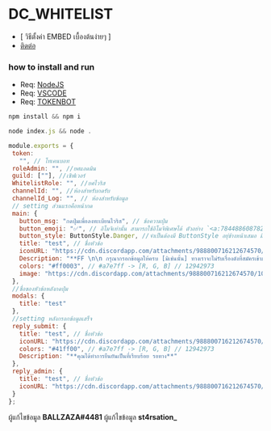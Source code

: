 # DC_WHITELIST
+ [ วิธีตั้งค่า EMBED เบื้องต้นง่ายๆ ]
+ [ติดต่อ](https://discord.gg/EB9CFWjcFh)

### how to install and run 
 + Req: [NodeJS](https://nodejs.org/en/download)
 + Req: [VSCODE](https://code.visualstudio.com/download)
 + Req: [TOKENBOT](https://discord.com/developers/)
 
 
```js
npm install && npm i

node index.js && node .
```
 ```js 
module.exports = {
  token:
    "", // โทเคนบอท
  roleAdmin: "", //ยศแอดมิน
  guild: [""], //เซิฟเวอร์
  WhitelistRole: "", //ยศไวริส
  channelId: "", //ห้องสำหรับกดรับ
  channelId_Log: "", // ห้องสำหรับข้อมูล
  // setting ส่วนแรกคือหน้ากด
  main: {
    button_msg: "กดปุ่มเพื่อลงทะเบียนไวริส", // ข้อความปุ่ม
    button_emoji: "✅", // อิโมจิเท่านั้น สามารถใช้อิโมจิพิเศษได้ ตัวอย่าง `<a:784488608782483477:853402922037280780>`
    button_style: ButtonStyle.Danger, //จำเป็นต้องมี ButtonStyle อยุ่ข้างหน้าเสมอ มีทั้งหมด 4สี ได้แก่ Primary สีน้ำเงิน , Secondary = เทา , Success = เขียว ,Danger =แดง 
    title: "test", // ชื่อหัวข้อ
    iconURL: "https://cdn.discordapp.com/attachments/988800716212674570/1082762974520946758/logo.png", // รูปไอคอน
    Description: "**FF \n\n กรุณากรอกข้อมูลให้ครบ [มิเช่นนั้น] ทางเราจะไม่รับเรื่องดังที่สมัครเข้ามา**", // คำอธิบาย
    colors: "#ff0003", // #a7e7ff -> [R, G, B] // 12942973
    image: "https://cdn.discordapp.com/attachments/988800716212674570/1082762974520946758/logo.png", // รูปหลัก
  },
  //ชื่อของหัวข้อหลังกดปุ่ม
  modals: {
    title: "test"
  },
  //setting หลังกรอกข้อมูลเสร็จ
  reply_submit: {
    title: "test", // ชื่อหัวข้อ
    iconURL: "https://cdn.discordapp.com/attachments/988800716212674570/1082762974520946758/logo.png", // รูปไอคอน
    colors: "#41ff00", // #a7e7ff -> [R, G, B] // 12942973
    Description: "**คุณได้ทำการยืนยันเป็นที่เรียบร้อย รอทาง**"
  },
  reply_admin: {
    title: "test", // ชื่อหัวข้อ
    iconURL: "https://cdn.discordapp.com/attachments/988800716212674570/1082762974520946758/logo.png", // รูปไอคอน
  }
};
 ```
 
 
 ผู้แก้ไขข้อมูล **BALLZAZA#4481**
 ผู้แก้ไขข้อมูล **st4rsation_**
